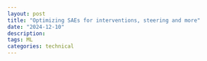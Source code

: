 ```yaml
---
layout: post
title: "Optimizing SAEs for interventions, steering and more"
date: "2024-12-10"
description: 
tags: ML
categories: technical
---
```


